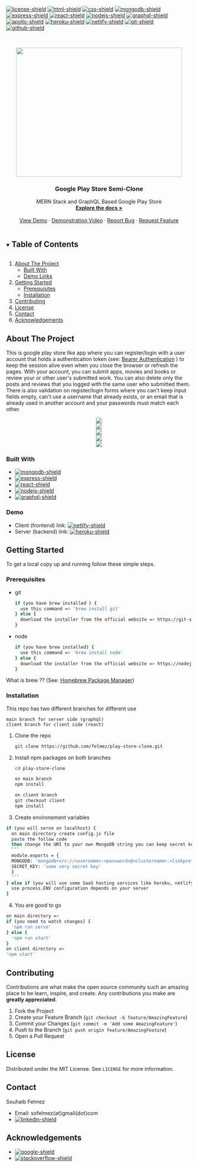 <!--
*** Thanks for checking out the Best-README-Template. If you have a suggestion
*** that would make this better, please fork the repo and create a pull request
*** or simply open an issue with the tag "enhancement".
*** Thanks again! Now go create something AMAZING! :D
***
***
***
*** To avoid retyping too much info. Do a search and replace for the following:
*** github_username, repo_name, twitter_handle, email, project_title, project_description
-->



<!-- PROJECT SHIELDS -->
<!--
*** I'm using markdown "reference style" links for readability.
*** Reference links are enclosed in brackets [ ] instead of parentheses ( ).
*** See the bottom of this document for the declaration of the reference variables
*** for contributors-url, forks-url, etc. This is an optional, concise syntax you may use.
*** https://www.markdownguide.org/basic-syntax/#reference-style-links
-->
[![license-shield]][license-url]
[![html-shield]][html-url]
[![css-shield]][css-url]
[![mongodb-shield]][mongodb-url]
[![express-shield]][express-url]
[![react-shield]][react-url]
[![nodejs-shield]][nodejs-url]
[![graphql-shield]][graphql-url]
[![apollo-shield]][apollo-url]
[![heroku-shield]][heroku-url]
[![netlify-shield]][netlify-url]
[![git-shield]][git-url]
[![github-shield]][github-url]



<!-- PROJECT LOGO -->
<br />
<p align="center">
  <a href="https://github.com/felmez/play-store-clone">
    <img src="https://i.giphy.com/media/7NJlWDt3lh5dGdXrS3/giphy.gif" width="450" height="350"/>
  </a>

  <h3 align="center">Google Play Store Semi-Clone</h3>

  <p align="center">
    MERN Stack and GraphQL Based Google Play Store
    <br />
    <a href="#getting-started"><strong>Explore the docs »</strong></a>
    <br />
    <br />
    <a href="https://nervous-wilson-703ffa.netlify.app/" target="_blank">View Demo</a>
    ·
    <a href="https://www.youtube.com/watch?v=JT7X_g2leSI" target="_blank">Demonstration Video</a>
    ·
    <a href="https://github.com/felmez/play-store-clone/issues">Report Bug</a>
    ·
    <a href="https://github.com/felmez/play-store-clone/issues">Request Feature</a>
  </p>
</p>



<!-- TABLE OF CONTENTS -->
<details open="open">
  <summary><h2 style="display: inline-block">Table of Contents</h2></summary>
  <ol>
    <li>
      <a href="#about-the-project">About The Project</a>
      <ul>
        <li><a href="#built-with">Built With</a></li>
        <li><a href="#demo">Demo Links</a></li>
      </ul>
    </li>
    <li>
      <a href="#getting-started">Getting Started</a>
      <ul>
        <li><a href="#prerequisites">Prerequisites</a></li>
        <li><a href="#installation">Installation</a></li>
      </ul>
    </li>
    <!-- <li><a href="#usage">Usage</a></li> -->
    <!-- <li><a href="#roadmap">Roadmap</a></li> -->
    <li><a href="#contributing">Contributing</a></li>
    <li><a href="#license">License</a></li>
    <li><a href="#contact">Contact</a></li>
    <li><a href="#acknowledgements">Acknowledgements</a></li>
  </ol>
</details>



<!-- ABOUT THE PROJECT -->
## About The Project

This is google play store like app where you can register/login with a user account that holds a authentication token (see: <a href="https://swagger.io/docs/specification/authentication/bearer-authentication/" target="_blank">Bearer Authentication</a>
) to keep the session alive even when you close the browser or refresh the pages.
With your account, you can submit apps, movies and books or review your or other user's submitted work. You can also delete only the posts and reviews that you logged with the same user who submitted them.
There is also validation on register/login forms where you can't keep input fields empty, can't use a username that already exists, or an email that is already used in another account and your passwords must match each other.

<p align="center">
    <img src="https://github.com/felmez/play-store-clone/blob/main/readme_assets/00.gif" />
    <br />
    <img src="https://github.com/felmez/play-store-clone/blob/main/readme_assets/11.gif" />
    <br />
    <img src="https://github.com/felmez/play-store-clone/blob/main/readme_assets/22.gif" />
    <br />
    <img src="https://github.com/felmez/play-store-clone/blob/main/readme_assets/33.gif" />
    <br />
    <img src="https://github.com/felmez/play-store-clone/blob/main/readme_assets/44.gif" />
</p>


### Built With

* [![mongodb-shield]][mongodb-url]
* [![express-shield]][express-url]
* [![react-shield]][react-url]
* [![nodejs-shield]][nodejs-url]
* [![graphql-shield]][graphql-url]

### Demo

* Client (frontend) link: [![netlify-shield]](https://nervous-wilson-703ffa.netlify.app/)
* Server (backend) link: [![heroku-shield]](https://playstorex.herokuapp.com/)

<!-- GETTING STARTED -->
## Getting Started

To get a local copy up and running follow these simple steps.

### Prerequisites

* git
  ```sh
  if (you have brew installed ) {
    use this command => 'brew install git'
  } else {
    download the installer from the official website => https://git-scm.com/downloads
  }
  ```

* node
  ```sh
  if (you have brew installed) {
    use this command => 'brew install node'
  } else {
    download the installer from the official website => https://nodejs.org/en/
  }
  ```
What is brew ?? (See: <a href="https://en.wikipedia.org/wiki/Homebrew_(package_manager)" target="_blank">Homebrew Package Manager</a>)

### Installation

This repo has two different branches for different use 
```
main branch for server side (graphql)
client branch for client side (react)
```
1. Clone the repo
   ```sh
   git clone https://github.com/felmez/play-store-clone.git
   ```
2. Install npm packages on both branches 
   ```sh
   cd play-store-clone
   ```
   ```sh
   on main branch
   npm install

   on client branch
   git checkout client
   npm install
   ```
3. Create environement variables
  ```sh
  if (you will serve on localhost) {
    on main directory create config.js file 
    paste the follow code 
    then change the URI to your own MongoDB string you can keep secret key empty
    ```
    module.exports = {
    MONGODB: 'mongodb+srv://<username>:<password>@<clustername>.<linkprefix>.mongodb.net/<dbname>?retryWrites=true&w=majority',
    SECRET_KEY: 'some very secret key'
    } 
    ```
  } else if (you will use some SaaS hosting services like heroku, netlify etc){
    use process.ENV configuration depends on your server
  }
  ```
4. You are good to go
  ```sh
  on main directory => 
  if (you need to watch changes) {
    'npm run serve'
  } else {
    'npm run start'
  }
  on client directory => 
  'npm start'
  ```



<!-- USAGE EXAMPLES -->
<!-- ## Usage

Use this space to show useful examples of how a project can be used. Additional screenshots, code examples and demos work well in this space. You may also link to more resources.

_For more examples, please refer to the [Documentation](https://example.com)_ -->



<!-- ROADMAP -->



<!-- CONTRIBUTING -->
## Contributing

Contributions are what make the open source community such an amazing place to be learn, inspire, and create. Any contributions you make are **greatly appreciated**.

1. Fork the Project
2. Create your Feature Branch (`git checkout -b feature/AmazingFeature`)
3. Commit your Changes (`git commit -m 'Add some AmazingFeature'`)
4. Push to the Branch (`git push origin feature/AmazingFeature`)
5. Open a Pull Request



<!-- LICENSE -->
## License

Distributed under the MIT License. See `LICENSE` for more information.



<!-- CONTACT -->
## Contact

Souhaib Felmez
* Email: sofelmez{at}gmail{dot}com
* [![linkedin-shield]][linkedin-url]



<!-- ACKNOWLEDGEMENTS -->
## Acknowledgements

* [![google-shield]][google-url]
* [![stackoverflow-shield]][stackoverflow-url]





<!-- MARKDOWN LINKS & IMAGES -->
<!-- https://www.markdownguide.org/basic-syntax/#reference-style-links -->
[license-shield]: https://img.shields.io/github/license/felmez/play-store-clone.svg?style=flat-square
[license-url]: https://github.com/felmez/play-store-clone/blob/master/LICENSE
[freecodecamp-shield]: https://img.shields.io/badge/-freecodecamp-black?style=flat-square&logo=freecodecamp
[freecodecamp-url]: https://www.freecodecamp.org/
[google-shield]: https://img.shields.io/badge/google-4285F4?style=for-the-badge&logo=google&logoColor=white
[google-url]: https://www.google.com/
[stackoverflow-shield]: https://img.shields.io/badge/-stackoverflow-E34F26?style=for-the-badge&logo=stackoverflow&logoColor=white
[stackoverflow-url]: https://www.stackoverflow.com/
[html-shield]: https://img.shields.io/badge/-HTML5-E34F26?style=flat-square&logo=html5&logoColor=white
[html-url]: https://en.wikipedia.org/wiki/HTML
[css-shield]: https://img.shields.io/badge/-CSS3-1572B6?style=flat-square&logo=css3
[css-url]: https://en.wikipedia.org/wiki/CSS
[nodejs-shield]: https://img.shields.io/badge/-Nodejs-black?style=flat-square&logo=Node.js
[nodejs-url]: https://nodejs.org/en/
[react-shield]: https://img.shields.io/badge/-React-black?style=flat-square&logo=react
[react-url]: https://reactjs.org/
[mongodb-shield]: https://img.shields.io/badge/-MongoDB-black?style=flat-square&logo=mongodb
[mongodb-url]: https://www.mongodb.com/
[express-shield]: https://img.shields.io/badge/-express-black.svg?style=flat-square&logo=express
[express-url]: https://expressjs.com/
[graphql-shield]: https://img.shields.io/badge/-GraphQL-E10098?style=flat-square&logo=graphql
[graphql-url]: https://graphql.org/
[apollo-shield]: https://img.shields.io/badge/-Apollo%20GraphQL-311C87?style=flat-square&logo=apollo-graphql
[apollo-url]: https://www.apollographql.com/
[heroku-shield]: https://img.shields.io/badge/-Heroku-430098?style=flat-square&logo=heroku
[heroku-url]: https://dashboard.heroku.com/
[netlify-shield]: https://img.shields.io/badge/-netlify-black?style=flat-square&logo=netlify
[netlify-url]: https://www.netlify.com/
[git-shield]: https://img.shields.io/badge/-Git-black?style=flat-square&logo=git
[git-url]: https://git-scm.com/
[github-shield]: https://img.shields.io/badge/-GitHub-181717?style=flat-square&logo=github
[github-url]: https://github.com/
[linkedin-shield]: https://img.shields.io/badge/-felmez-blue?style=flat-square&logo=Linkedin&logoColor=white
[linkedin-url]: https://linkedin.com/in/felmez
